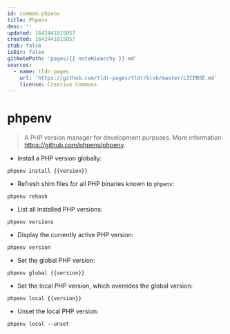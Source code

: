 ```yaml
---
id: common.phpenv
title: Phpenv
desc: ''
updated: 1642441815057
created: 1642441815057
stub: false
isDir: false
gitNotePath: 'pages/{{ noteHiearchy }}.md'
sources:
  - name: tldr-pages
    url: 'https://github.com/tldr-pages/tldr/blob/master/LICENSE.md'
    license: Creative Commons
---
```

# phpenv

> A PHP version manager for development purposes.
> More information: <https://github.com/phpenv/phpenv>.

- Install a PHP version globally:

`phpenv install {{version}}`

- Refresh shim files for all PHP binaries known to `phpenv`:

`phpenv rehash`

- List all installed PHP versions:

`phpenv versions`

- Display the currently active PHP version:

`phpenv version`

- Set the global PHP version:

`phpenv global {{version}}`

- Set the local PHP version, which overrides the global version:

`phpenv local {{version}}`

- Unset the local PHP version:

`phpenv local --unset`

